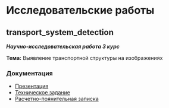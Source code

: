 # Исследовательские работы

## transport_system_detection

***Научно-исследовательская работа 3 курс***

**Тема:** Выявление транспортной структуры на
изображениях

### Документация

- [Презентация](./transport_system_detection/presentation/presentation.pdf)
- [Техническое задание](./transport_system_detection/technical_task/task.pdf)
- [Расчетно-поянительная записка](./transport_system_detection/report/report.pdf)
